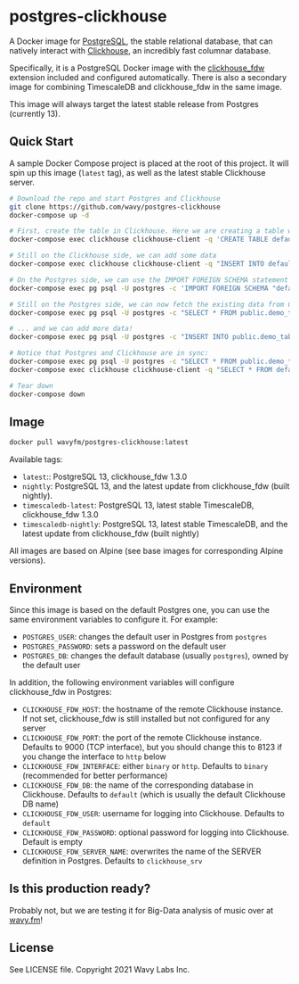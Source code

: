 # postgres-clickhouse

A Docker image for [PostgreSQL](https://www.postgresql.org), the stable relational database, that can natively interact with [Clickhouse](https://clickhouse.tech), an incredibly fast columnar database.

Specifically, it is a PostgreSQL Docker image with the [clickhouse_fdw](https://github.com/adjust/clickhouse_fdw) extension included and configured automatically. There is also a secondary image for combining TimescaleDB and clickhouse_fdw in the same image.

This image will always target the latest stable release from Postgres (currently 13).

## Quick Start

A sample Docker Compose project is placed at the root of this project. It will spin up this image (`latest` tag), as well as the latest stable Clickhouse server.

```sh
# Download the repo and start Postgres and Clickhouse
git clone https://github.com/wavy/postgres-clickhouse
docker-compose up -d

# First, create the table in Clickhouse. Here we are creating a table with columns 'id' (Int64), and 'data' (String)
docker-compose exec clickhouse clickhouse-client -q 'CREATE TABLE default.demo_table (`id` Int64, `data` String) ENGINE = MergeTree() PRIMARY KEY (id);'

# Still on the Clickhouse side, we can add some data
docker-compose exec clickhouse clickhouse-client -q "INSERT INTO default.demo_table (id, data) VALUES (0, 'hello')"

# On the Postgres side, we can use the IMPORT FOREIGN SCHEMA statement to import all the tables from the "default" Clickhouse table into the "public" schema
docker-compose exec pg psql -U postgres -c 'IMPORT FOREIGN SCHEMA "default" FROM SERVER clickhouse_srv INTO public;'

# Still on the Postgres side, we can now fetch the existing data from Clickhouse
docker-compose exec pg psql -U postgres -c "SELECT * FROM public.demo_table;"

# ... and we can add more data!
docker-compose exec pg psql -U postgres -c "INSERT INTO public.demo_table (id, data) VALUES (1, 'world');"

# Notice that Postgres and Clickhouse are in sync:
docker-compose exec pg psql -U postgres -c "SELECT * FROM public.demo_table ORDER BY id;"
docker-compose exec clickhouse clickhouse-client -q "SELECT * FROM default.demo_table ORDER BY id;"

# Tear down
docker-compose down
```

## Image

```sh
docker pull wavyfm/postgres-clickhouse:latest
```

Available tags:

- `latest`:: PostgreSQL 13, clickhouse_fdw 1.3.0
- `nightly`: PostgreSQL 13, and the latest update from clickhouse_fdw (built nightly).
- `timescaledb-latest`: PostgreSQL 13, latest stable TimescaleDB, clickhouse_fdw 1.3.0
- `timescaledb-nightly`: PostgreSQL 13, latest stable TimescaleDB, and the latest update from clickhouse_fdw (built nightly)

All images are based on Alpine (see base images for corresponding Alpine versions).

## Environment

Since this image is based on the default Postgres one, you can use the same environment variables to configure it. For example:

- `POSTGRES_USER`: changes the default user in Postgres from `postgres`
- `POSTGRES_PASSWORD`: sets a password on the default user
- `POSTGRES_DB`: changes the default database (usually `postgres`), owned by the default user

In addition, the following environment variables will configure clickhouse_fdw in Postgres:

- `CLICKHOUSE_FDW_HOST`: the hostname of the remote Clickhouse instance. If not set, clickhouse_fdw is still installed but not configured for any server
- `CLICKHOUSE_FDW_PORT`: the port of the remote Clickhouse instance. Defaults to 9000 (TCP interface), but you should change this to 8123 if you change the interface to `http` below
- `CLICKHOUSE_FDW_INTERFACE`: either `binary` or `http`. Defaults to `binary` (recommended for better performance)
- `CLICKHOUSE_FDW_DB`: the name of the corresponding database in Clickhouse. Defaults to `default` (which is usually the default Clickhouse DB name)
- `CLICKHOUSE_FDW_USER`: username for logging into Clickhouse. Defaults to `default`
- `CLICKHOUSE_FDW_PASSWORD`: optional password for logging into Clickhouse. Default is empty
- `CLICKHOUSE_FDW_SERVER_NAME`: overwrites the name of the SERVER definition in Postgres. Defaults to `clickhouse_srv`

## Is this production ready?

Probably not, but we are testing it for Big-Data analysis of music over at [wavy.fm](https://wavy.fm)!

## License

See LICENSE file. Copyright 2021 Wavy Labs Inc.
